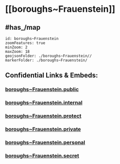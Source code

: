 # [[boroughs~Frauenstein]] 


## #has_/map  



```leaflet
id: boroughs~Frauenstein
zoomFeatures: true 
minZoom: 2 
maxZoom: 18
geojsonFolder: ./boroughs~Frauenstein//
markerFolder: ./boroughs~Frauenstein/
```




## Confidential Links & Embeds: 

### [boroughs~Frauenstein.public](/_public/\Earth\Continent\Europe\Europe~Central\Austria\Austrias_States\Kärnten\counties~Kärnten\St_Veit~Glan\cities~St_Veit~Glan\Frauensteinboroughs~Frauenstein.public.md) 

### [boroughs~Frauenstein.internal](/_internal/\Earth\Continent\Europe\Europe~Central\Austria\Austrias_States\Kärnten\counties~Kärnten\St_Veit~Glan\cities~St_Veit~Glan\Frauensteinboroughs~Frauenstein.internal.md) 

### [boroughs~Frauenstein.protect](/_protect/\Earth\Continent\Europe\Europe~Central\Austria\Austrias_States\Kärnten\counties~Kärnten\St_Veit~Glan\cities~St_Veit~Glan\Frauensteinboroughs~Frauenstein.protect.md) 

### [boroughs~Frauenstein.private](/_private/\Earth\Continent\Europe\Europe~Central\Austria\Austrias_States\Kärnten\counties~Kärnten\St_Veit~Glan\cities~St_Veit~Glan\Frauensteinboroughs~Frauenstein.private.md) 

### [boroughs~Frauenstein.personal](/_personal/\Earth\Continent\Europe\Europe~Central\Austria\Austrias_States\Kärnten\counties~Kärnten\St_Veit~Glan\cities~St_Veit~Glan\Frauensteinboroughs~Frauenstein.personal.md) 

### [boroughs~Frauenstein.secret](/_secret/\Earth\Continent\Europe\Europe~Central\Austria\Austrias_States\Kärnten\counties~Kärnten\St_Veit~Glan\cities~St_Veit~Glan\Frauensteinboroughs~Frauenstein.secret.md)

